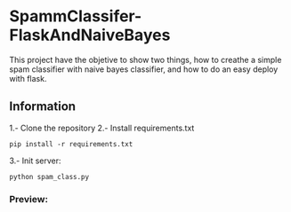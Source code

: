 # SpammClassifer-FlaskAndNaiveBayes
This project have the objetive to show two things, how to creathe a simple spam classifier with naive bayes classifier, and how to do an easy deploy with flask.
## Information
1.- Clone the repository
2.- Install requirements.txt
```
pip install -r requirements.txt
```
3.- Init server:
```
python spam_class.py
```
### Preview:

